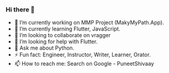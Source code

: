 ### Hi there 👋
- 🔭 I’m currently working on MMP Project (MakyMyPath.App).
- 🌱 I’m currently learning Flutter, JavaScript.
- 👯 I’m looking to collaborate on vragger
- 🤔 I’m looking for help with Flutter.
- 💬 Ask me about Python.
- ⚡ Fun fact: Engineer, Instructor, Writer, Learner, Orator.
- 📫 How to reach me: Search on Google - PuneetShivaay

<!--
**PuneetShivaay/PuneetShivaay** is a ✨ _special_ ✨ repository because its `README.md` (this file) appears on your GitHub profile.

Here are some ideas to get you started:

- 🔭 I’m currently working on Vragger Community Project.
- 🌱 I’m currently learning Flutter, JavaScript, Python.
- 👯 I’m looking to collaborate on ...
- 🤔 I’m looking for help with Flutter.
- 💬 Ask me about Python.
- 📫 How to reach me: Search on Google - PuneetShivaay
- 😄 Pronouns: ...
- ⚡ Fun fact: Engineer, Teacher, Writer, Learner
-->
